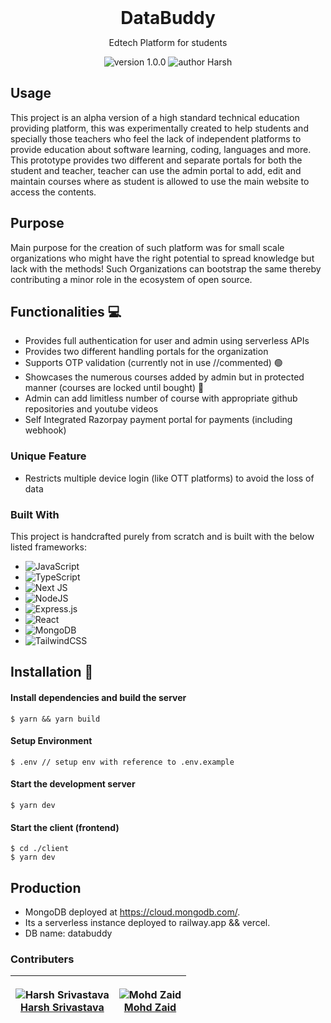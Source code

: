 <div align="center">
<h1 style="margin: 0">DataBuddy</h1>
</div>

<p align="center">
Edtech Platform for students
</p>

<p align="center">
    <img src="https://img.shields.io/badge/version-1.0.0-yellowgreen" alt="version 1.0.0"/>
    <img src="https://img.shields.io/badge/author-Harsh-blue" alt="author Harsh"/>
</p>

## Usage 

This project is an alpha version of a high standard technical education providing platform, this was experimentally created to help students and specially those teachers who feel the lack of independent platforms to provide education about software learning, coding, languages and more.
This prototype provides two different and separate portals for both the student and teacher, teacher can use the admin portal to add, edit and maintain courses where as student is allowed to use the main website to access the contents. 

## Purpose 
Main purpose for the creation of such platform was for small scale organizations who might have the right potential to spread knowledge but lack with the methods!
Such Organizations can bootstrap the same thereby contributing a minor role in the ecosystem of open source.

## Functionalities 💻

- Provides full authentication for user and admin using serverless APIs
- Provides two different handling portals for the organization
- Supports OTP validation (currently not in use //commented) 🟢
- Showcases the numerous courses added by admin but in protected manner (courses are locked until bought) 🔴
- Admin can add limitless number of course with appropriate github repositories and youtube videos
- Self Integrated Razorpay payment portal for payments (including webhook)

### Unique Feature
- Restricts multiple device login (like OTT platforms) to avoid the loss of data 
 
### Built With

This project is handcrafted purely from scratch and is built with the below listed frameworks:

* ![JavaScript](https://img.shields.io/badge/javascript-%23323330.svg?style=for-the-badge&logo=javascript&logoColor=%23F7DF1E)
* ![TypeScript](https://img.shields.io/badge/typescript-%23007ACC.svg?style=for-the-badge&logo=typescript&logoColor=white)
* ![Next JS](https://img.shields.io/badge/Next-black?style=for-the-badge&logo=next.js&logoColor=white)
* ![NodeJS](https://img.shields.io/badge/node.js-6DA55F?style=for-the-badge&logo=node.js&logoColor=white)
* ![Express.js](https://img.shields.io/badge/express.js-%23404d59.svg?style=for-the-badge&logo=express&logoColor=%2361DAFB)
* ![React](https://img.shields.io/badge/react-%2320232a.svg?style=for-the-badge&logo=react&logoColor=%2361DAFB)
* ![MongoDB](https://img.shields.io/badge/MongoDB-%234ea94b.svg?style=for-the-badge&logo=mongodb&logoColor=white)
* ![TailwindCSS](https://img.shields.io/badge/tailwindcss-%2338B2AC.svg?style=for-the-badge&logo=tailwind-css&logoColor=white)
 
## Installation 🔧

#### Install dependencies and build the server

```
$ yarn && yarn build
```

#### Setup Environment

```
$ .env // setup env with reference to .env.example
```

#### Start the development server

```
$ yarn dev
```

#### Start the client (frontend)

```
$ cd ./client
$ yarn dev
```

## Production
* MongoDB deployed at https://cloud.mongodb.com/. 
* Its a serverless instance deployed to railway.app && vercel. 
* DB name: databuddy

### Contributers
| <p align="center">![Harsh Srivastava](https://github.com/Srivastava57Harsh.png?size=128)<br>[Harsh Srivastava](https://github.com/Srivastava57Harsh)</p> | <p align="center">![Mohd Zaid](https://github.com/dev-zaid.png?size=128)<br>[Mohd Zaid](https://github.com/dev-zaid)</p> |
| -------------------------------------------------------------------------------------------------------------------------------- | ------------------------------------------------------------------------------------------------------------------------------------------------------ |
